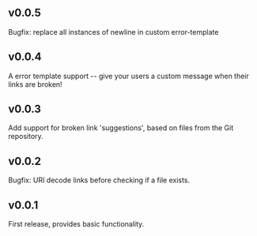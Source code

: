 ## v0.0.5

Bugfix: replace all instances of newline in custom error-template

## v0.0.4

A error template support -- give your users a custom message when their links are broken!

## v0.0.3

Add support for broken link 'suggestions', based on files from the Git repository.

## v0.0.2

Bugfix: URI decode links before checking if a file exists.

## v0.0.1

First release, provides basic functionality.